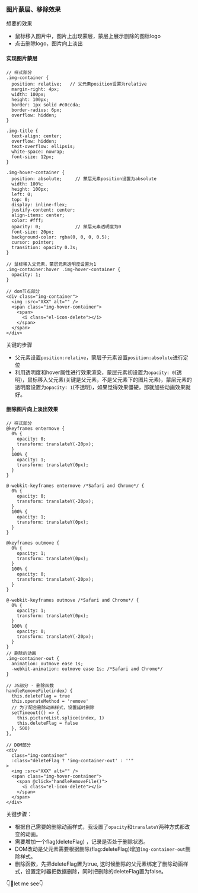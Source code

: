 ### 图片蒙层、移除效果
想要的效果
- 鼠标移入图片中，图片上出现蒙层，蒙层上展示删除的图标logo
- 点击删除logo，图片向上淡出

#### 实现图片蒙层
```
// 样式部分
.img-container {
  position: relative;   // 父元素position设置为relative
  margin-right: 4px;
  width: 100px;
  height: 100px;
  border: 1px solid #c0ccda;
  border-radius: 6px;
  overflow: hidden;
}

.img-title {
  text-align: center;
  overflow: hidden;
  text-overflow: ellipsis;
  white-space: nowrap;
  font-size: 12px;
}

.img-hover-container {
  position: absolute;     // 蒙层元素position设置为absolute
  width: 100%;
  height: 100px;
  left: 0;
  top: 0;
  display: inline-flex;
  justify-content: center;
  align-items: center;
  color: #fff;
  opacity: 0;             // 蒙层元素透明度为0
  font-size: 20px;
  background-color: rgba(0, 0, 0, 0.5);
  cursor: pointer;
  transition: opacity 0.3s;
}

// 鼠标移入父元素，蒙层元素透明度设置为1
.img-container:hover .img-hover-container {
  opacity: 1;
}

// dom节点部分
<div class="img-container">
  <img :src="XXX" alt="" />
  <span class="img-hover-container">
    <span>
      <i class="el-icon-delete"></i>
    </span>
  </span>
</div>
```
关键的步骤
- 父元素设置`position:relative`，蒙层子元素设置`position:absolute`进行定位
- 利用透明度和hover属性进行效果渲染，蒙层元素初设置为`opacity: 0`(透明)，鼠标移入父元素(关键是父元素，不是父元素下的图片元素)，蒙层元素的透明度设置为`opacity: 1`(不透明)，如果觉得效果僵硬，那就加些动画效果就好。

#### 删除图片向上淡出效果
```
// 样式部分
@keyframes entermove {
  0% {
    opacity: 0;
    transform: translateY(-20px);
  }
  100% {
    opacity: 1;
    transform: translateY(0px);
  }
}

@-webkit-keyframes entermove /*Safari and Chrome*/ {
  0% {
    opacity: 0;
    transform: translateY(-20px);
  }
  100% {
    opacity: 1;
    transform: translateY(0px);
  }
}

@keyframes outmove {
  0% {
    opacity: 1;
    transform: translateY(0px);
  }
  100% {
    opacity: 0;
    transform: translateY(-20px);
  }
}

@-webkit-keyframes outmove /*Safari and Chrome*/ {
  0% {
    opacity: 1;
    transform: translateY(0px);
  }
  100% {
    opacity: 0;
    transform: translateY(-20px);
  }
}
// 删除的动画
.img-container-out {
  animation: outmove ease 1s;
  -webkit-animation: outmove ease 1s; /*Safari and Chrome*/
}

// JS部分 - 删除函数
handleRemoveFile(index) {
  this.deleteFlag = true
  this.operateMethod = 'remove'
  // 为了配合删除动画样式，设置延时删除
  setTimeout(() => {
    this.pictureList.splice(index, 1)
    this.deleteFlag = false
  }, 500)
},

// DOM部分
<div
  class="img-container"
  :class="deleteFlag ? 'img-container-out' : ''"
>
  <img :src="XXX" alt="" />
  <span class="img-hover-container">
    <span @click="handleRemoveFile()">
      <i class="el-icon-delete"></i>
    </span>
  </span>
</div>
```
关键步骤：
- 根据自己需要的删除动画样式，我设置了`opacity`和`translateY`两种方式都改变的动画。
- 需要增加一个flag(deleteFlag) ，记录是否处于删除状态。
- DOM改动是父元素需要根据删除(flag:deleteFlag)增加`img-container-out`删除样式。
- 删除函数，先把deleteFlag置为true, 这时候删除的父元素绑定了删除动画样式，设置定时器把数据删除，同时把删除的deleteFlag置为false。


👇🌰let me see👇

<demo />
